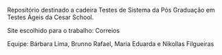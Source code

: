 Repositório destinado a cadeira Testes de Sistema da Pós Graduação em Testes Ágeis da Cesar School.

Site escolhido para o trabalho: Correios

Equipe: Bárbara Lima, Brunno Rafael, Maria Eduarda e Nikollas Filgueiras
